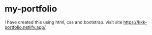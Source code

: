 # my-portfolio
I have created this using html, css and bootstrap. visit site  https://kkk-portfolio.netlify.app/
